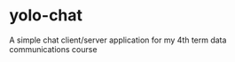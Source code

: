 yolo-chat
=========

A simple chat client/server application for my 4th term data communications course